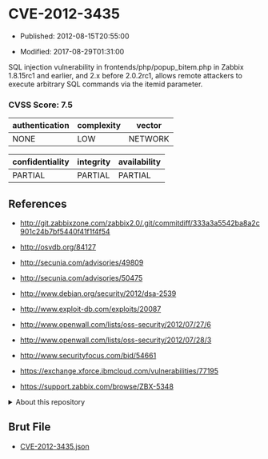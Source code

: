 # CVE-2012-3435

- Published: 2012-08-15T20:55:00

- Modified: 2017-08-29T01:31:00

SQL injection vulnerability in frontends/php/popup_bitem.php in Zabbix 1.8.15rc1 and earlier, and 2.x before 2.0.2rc1, allows remote attackers to execute arbitrary SQL commands via the itemid parameter.

### CVSS Score: **7.5**

| authentication | complexity | vector |
| --- | --- | --- |
| NONE | LOW | NETWORK |

| confidentiality | integrity | availability |
| --- | --- | --- |
| PARTIAL | PARTIAL | PARTIAL |

## References

* http://git.zabbixzone.com/zabbix2.0/.git/commitdiff/333a3a5542ba8a2c901c24b7bf5440f41f1f4f54

* http://osvdb.org/84127

* http://secunia.com/advisories/49809

* http://secunia.com/advisories/50475

* http://www.debian.org/security/2012/dsa-2539

* http://www.exploit-db.com/exploits/20087

* http://www.openwall.com/lists/oss-security/2012/07/27/6

* http://www.openwall.com/lists/oss-security/2012/07/28/3

* http://www.securityfocus.com/bid/54661

* https://exchange.xforce.ibmcloud.com/vulnerabilities/77195

* https://support.zabbix.com/browse/ZBX-5348

<details>
<summary>About this repository</summary> 

  This repository is part of the project [Live Hack CVE](https://github.com/Live-Hack-CVE). Main website can be found [www.live-hack.org](https://www.live-hack.org) 
  
  Made by [Sn0wAlice](https://github.com/Sn0wAlice) for the people that care about security and need to have a feed of the latest CVEs. Hope you enjoy it, don't forget to star the repo and follow me on [Twitter](https://twitter.com/Sn0wAlice) and [Github](https://github.com/Sn0wAlice). And that is my [personnal website](https://www.alice-snow.me/)

  - [Home Page](https://github.com/Live-Hack-CVE)
  - [Framework](https://github.com/Live-Hack-CVE/cve-framework)
  - [CVE database](https://github.com/Live-Hack-CVE/full_database)
  - [Changelog](https://github.com/Live-Hack-CVE/Changelog)
</details>

## Brut File

* [CVE-2012-3435.json](https://raw.githubusercontent.com/Live-Hack-CVE/full_database/main/cves/2012/CVE-2012-3435.json)

